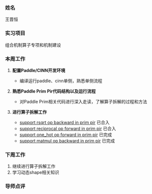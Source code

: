 ### 姓名
王晋恒

### 实习项目
组合机制算子专项和机制建设

### 本周工作

1. **配置Paddle/CINN开发环境**

	* 编译运行paddle、cinn单侧，熟悉单侧流程


2. **熟悉Paddle Prim Pir代码结构以及运行流程**

	* 对Paddle Prim相关代码进行深入走读，了解算子拆解的过程和方法

3. **进行算子拆解工作** 
    * [support rsqrt op backward in prim pir](https://github.com/PaddlePaddle/Paddle/pull/63339) 已合入
	* [support reciprocal op forward in prim pir](https://github.com/PaddlePaddle/Paddle/pull/63372) 已合入
	* [support one_hot op forward in prim pir](https://github.com/PaddlePaddle/Paddle/pull/63495) 已完成
	* [support matmul op backward in prim pir](https://github.com/PaddlePaddle/Paddle/pull/63682) 已完成


### 下周工作

1. 继续进行算子拆解工作
2. 学习动态shape相关知识

### 导师点评
